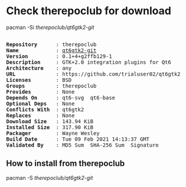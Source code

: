 # Check therepoclub for download

pacman -Si *therepoclub/qt6gtk2-git*

<div class="highlight"><pre class="highlight"><text>
<b>Repository</b>      : therepoclub
<b>Name</b>            : <a href="../../x86_64/qt6gtk2-git-0.1+4+g2ffb129-1-any.pkg.tar.zst">qt6gtk2-git</a>
<b>Version</b>         : 0.1+4+g2ffb129-1
<b>Description</b>     : GTK+2.0 integration plugins for Qt6
<b>Architecture</b>    : any
<b>URL</b>             : https://github.com/trialuser02/qt6gtk2
<b>Licenses</b>        : BSD
<b>Groups</b>          : therepoclub
<b>Provides</b>        : None
<b>Depends On</b>      : qt6-svg  qt6-base
<b>Optional Deps</b>   : None
<b>Conflicts With</b>  : qt6gtk2
<b>Replaces</b>        : None
<b>Download Size</b>   : 143.94 KiB
<b>Installed Size</b>  : 317.90 KiB
<b>Packager</b>        : Wayne Wesley <wayne6324@gmail.com>
<b>Build Date</b>      : Tue 09 Feb 2021 14:13:37 GMT
<b>Validated By</b>    : MD5 Sum  SHA-256 Sum  Signature
</text></pre></div>

## How to install from therepoclub

pacman -S *therepoclub/qt6gtk2-git*

